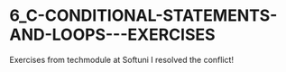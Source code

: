 # 6_C-CONDITIONAL-STATEMENTS-AND-LOOPS---EXERCISES
Exercises from techmodule at Softuni
I resolved the conflict!
